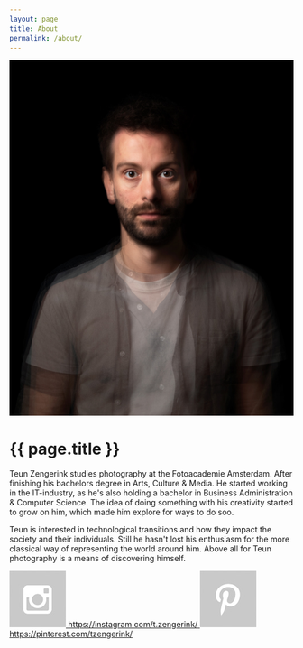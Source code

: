 ```yaml
---
layout: page
title: About
permalink: /about/
---
```


<div class="profile">
  <a href="/work/selected/#images-1">
    <img src="/assets/photos/selected/01.jpg" alt="Teun Zengerink">
  </a>
</div>

<div class="about">
  <h1>{{ page.title }}</h1>
  <p>Teun Zengerink studies photography at the Fotoacademie Amsterdam. After finishing his bachelors degree in Arts, Culture & Media. He started working in the IT-industry, as he's also holding a bachelor in Business Administration & Computer Science. The idea of doing something with his creativity started to grow on him, which made him explore for ways to do soo.</p>
  <p>Teun is interested in technological transitions and how they impact the society and their individuals. Still he hasn't lost his enthusiasm for the more classical way of representing the world around him. Above all for Teun photography is a means of discovering himself.</p>

  <div class="contact">
    <a href="https://instagram.com/t.zengerink/">
      <img src="/assets/img/instagram.jpg" alt="Instagram">
      <span>https://instagram.com/t.zengerink/</span>
    </a>
    <a href="https://pinterest.com/tzengerink/">
      <img src="/assets/img/pinterest.jpg" alt="Pinterest">
      <span>https://pinterest.com/tzengerink/</span>
    </a>
  </div>
</div>

